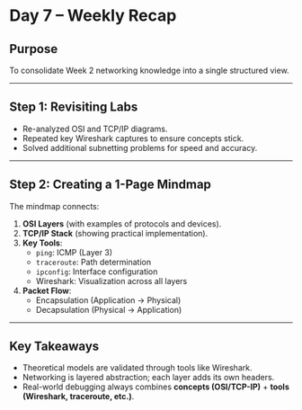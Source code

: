 # Day 7 – Weekly Recap

## Purpose
To consolidate Week 2 networking knowledge into a single structured view.

---

## Step 1: Revisiting Labs
- Re-analyzed OSI and TCP/IP diagrams.
- Repeated key Wireshark captures to ensure concepts stick.
- Solved additional subnetting problems for speed and accuracy.

---

## Step 2: Creating a 1-Page Mindmap
The mindmap connects:
1. **OSI Layers** (with examples of protocols and devices).
2. **TCP/IP Stack** (showing practical implementation).
3. **Key Tools**:
   - `ping`: ICMP (Layer 3)
   - `traceroute`: Path determination
   - `ipconfig`: Interface configuration
   - Wireshark: Visualization across all layers
4. **Packet Flow**:
   - Encapsulation (Application → Physical)
   - Decapsulation (Physical → Application)

---

## Key Takeaways
- Theoretical models are validated through tools like Wireshark.
- Networking is layered abstraction; each layer adds its own headers.
- Real-world debugging always combines **concepts (OSI/TCP-IP)** + **tools (Wireshark, traceroute, etc.)**.

